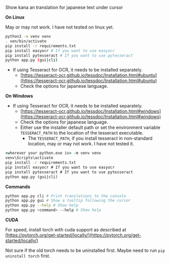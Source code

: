 Show kana an translation for japanese text under cursor

**On Linux**

May or may not work. I have not tested on linux yet.

```bash
python3 -m venv venv
. ven/bin/activate
pip install -r requirements.txt
pip install easyocr # If you want to use easyocr
pip install pytesseract # If you want to use pytesseract
python app.py (gui|cli)
```

* If using Tesseract for OCR, it needs to be installed separately.
  * [https://tesseract-ocr.github.io/tessdoc/Installation.html#ubuntu](https://tesseract-ocr.github.io/tessdoc/Installation.html#ubuntu)
  * Check the options for japanese language.


**On Windows** 

* If using Tesseract for OCR, it needs to be installed separately.
  * [https://tesseract-ocr.github.io/tessdoc/Installation.html#windows](https://tesseract-ocr.github.io/tessdoc/Installation.html#windows)
  * Check the options for japanese language.
  * Either use the installer default path or set the environment variable `TESSERACT_PATH` to the location of the tesseract executable.
    * The `TESSERACT_PATH`, if you install tesseract in non-standard location, may or may not work. I have not tested it.

```cmd
<wherever your python.exe is> -m venv venv
venv\Scripts\activate
pip install -r requirements.txt
pip install easyocr # If you want to use easyocr
pip install pytesseract # If you want to use pytesseract
python app.py (gui|cli)
```

**Commands**

```bash
python app.py cli # Print translations to the console
python app.py gui # Show a tooltip following the cursor
python app.py --help # Show help
python app.py <command> --help # Show help
```


**CUDA**

For speed, install torch with cuda support as described at [https://pytorch.org/get-started/locally/](https://pytorch.org/get-started/locally/)

Not sure if the old torch needs to be uninstalled first. Maybe need to run `pip uninstall torch` first.
